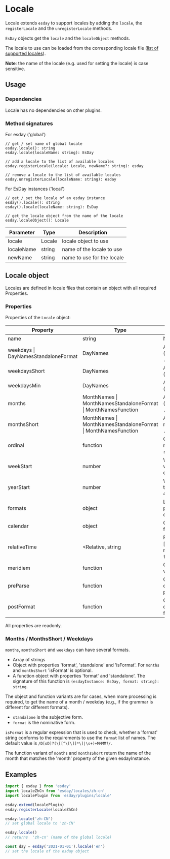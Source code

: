 # Locale

Locale extends `esday` to support locales by adding the `locale`, the `registerLocale` and the `unregisterLocale` methods.

`EsDay` objects get the `locale` and the `localeObject` methods.

The locale to use can be loaded from the corresponding locale file ([list of supported locales](../locales/locales.md)).

**Note**: the name of the locale (e.g. used for setting the locale) is case sensitive.

## Usage

### Dependencies
Locale has no dependencies on other plugins.

### Method signatures
For esday ('global')
```
// get / set name of global locale
esday.locale(): string
esday.locale(localeName: string): EsDay

// add a locale to the list of available locales
esday.registerLocale(locale: Locale, newName?: string): esday

// remove a locale to the list of available locales
esday.unregisterLocale(localeName: string): esday
```

For EsDay instances ('local')
```
// get / set the locale of an esday instance
esday().locale(): string
esday().locale(localeName: string): EsDay

// get the locale object from the name of the locale
esday.localeObject(): Locale
```

| Parameter  | Type   | Description                |
| ---------- | ------ | ---------------------------|
| locale     | Locale | locale object to use       |
| localeName | string | name of the locale to use  |
| newName    | string | name to use for the locale |

## Locale object
Locales are defined in locale files that contain an object with all required Properties.

### Properties

Properties of the `Locale` object:

| Property      | Type     | Description                                                                                                                |
| ------------- | -------- | ---------------------------------------------------------------------------------------------------------------------------|
| name          | string   | Name of the locale (e.g. `en-US`)                                                                                          |
| weekdays \| DayNamesStandaloneFormat | DayNames | Array of the full day names (e.g. `['Sunday', 'Monday', ... ]`)                                                            |
| weekdaysShort | DayNames | Array of the short day names (e.g. `['Sun', 'Mon', ... ]`)                                                                 |
| weekdaysMin   | DayNames | Array of the short day names (e.g. `['Su', 'Mo', ... ]`)                                                                   |
| months        | MonthNames \| MonthNamesStandaloneFormat \| MonthNamesFunction | Array of the full month names (e.g. `['January', 'February', ... ]`) |
| monthsShort   | MonthNames \| MonthNamesStandaloneFormat \| MonthNamesFunction | Array of the short month names (e.g. `['Jan', 'Feb', ... ]`)         |
| ordinal       | function | Get the ordinal form of a number (e.g. `ordinal(1) // returns '1st'`)                                                      |
| weekStart     | number   | Which is the 1st day of the week - 0=Sunday, 1=Monday etc. (e.g. `1` for Monday)                                           |
| yearStart     | number   | Which date **must** be part of the 1st week of the year (e.g. `4` for Jan 4th)                                             |
| formats       | object   | Localized format tokens for parsing and formatting (e.g. `LT` or `LL`)                                                     |
| calendar      | object   | Object containing the required format definitions                                                                          |
| relativeTime  | <Relative, string | RelativeTimeElementFunction>[] \| Replacement strings for relative time values (e.g. `future: 'in %s'`)           |
| meridiem      | function | Get meridiem string for a time value (e.g. `pm`)                                                                           |
| preParse      | function | Optional function that gets called before the input gets parsed                                                            |
| postFormat    | function | Optional function that gets called after the date got formatted                                                            |

All properties are readonly.

### Months / MonthsShort / Weekdays

`months`, `monthsShort` and `weekdays` can have several formats.
+ Array of strings
+ Object with properties 'format', 'standalone' and 'isFormat'. For `months` and `monthsShort` 'isFormat' is optional.
+ A function object with properties 'format' and 'standalone'. The signature of this function is `(esdayInstance: EsDay, format: string): string`.

The object and function variants are for cases, when more processing is required, to get the name of a month / weekday  (e.g., if the grammar is different for different formats).
+ `standalone` is the subjective form.
+ `format` is the nominative form.

`isFormat` is a regular expression that is used to check, whether a 'format' string conforms to the requirements to use the `format` list of names. The default value is `/D[oD]?(\[[^\[\]]*\]|\s+)+MMMM?/`.

The function variant of `months` and `monthsShort` return the name of the month that matches the 'month' property of the given esdayInstance.

## Examples

```typescript
import { esday } from 'esday'
import localeZhCn from 'esday/locales/zh-cn'
import localePlugin from 'esday/plugins/locale'

esday.extend(localePlugin)
esday.registerLocale(localeZhCn)

esday.locale('zh-CN')
// set global locale to 'zh-CN'

esday.locale()
// returns  'zh-cn' (name of the global locale)

const day = esday('2021-01-01').locale('en')
// set the locale of the esday object
```
